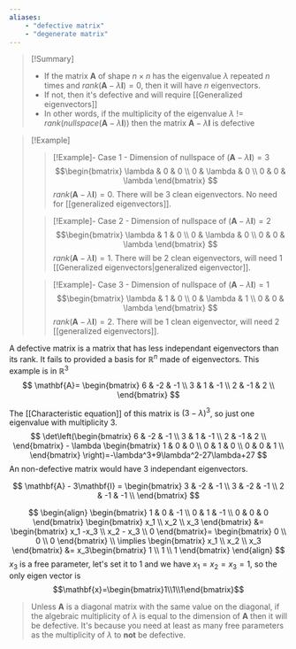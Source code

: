 ```yaml
---
aliases:
    - "defective matrix"
    - "degenerate matrix"
---
```



> [!Summary] 
> - If the matrix $\mathbf{A}$ of shape $n \times n$ has the eigenvalue $\lambda$ repeated $n$ times and $rank(\mathbf{A}-\lambda\mathbf{I}) = 0$, then it will have $n$ eigenvectors.
> - If not, then it's defective and will require [[Generalized eigenvectors]]
> - In other words, if the multiplicity of the eigenvalue $\lambda$ != $rank(nullspace(\mathbf{A}-\lambda\mathbf{I}))$ then the matrix $\mathbf{A}-\lambda\mathbf{I}$ is defective


> [!Example]
> > [!Example]- Case 1 - Dimension of nullspace of $(\mathbf{A}-\lambda \mathbf{I})=3$
> > $$\begin{bmatrix} \lambda & 0 & 0 \\ 0 & \lambda & 0 \\ 0 & 0 & \lambda \end{bmatrix} $$
> > $rank(\mathbf{A}-\lambda \mathbf{I})=0$. There will be 3 clean eigenvectors. No need for [[generalized eigenvectors]].
> 
> 
> > [!Example]- Case 2 - Dimension of nullspace of $(\mathbf{A}-\lambda \mathbf{I})=2$
> > $$\begin{bmatrix} \lambda & 1 & 0 \\ 0 & \lambda & 0 \\ 0 & 0 & \lambda \end{bmatrix} $$
> > $rank(\mathbf{A}-\lambda \mathbf{I})=1$. There will be 2 clean eigenvectors, will need 1 [[Generalized eigenvectors|generalized eigenvector]].
> 
> 
> > [!Example]- Case 3 - Dimension of nullspace of $(\mathbf{A}-\lambda \mathbf{I})=1$
> > $$\begin{bmatrix} \lambda & 1 & 0 \\ 0 & \lambda & 1 \\ 0 & 0 & \lambda \end{bmatrix} $$
> > $rank(\mathbf{A}-\lambda \mathbf{I})=2$. There will be 1 clean eigenvector, will need 2 [[generalized eigenvectors]].


A defective matrix is a matrix that has less independant eigenvectors than its rank. It fails to provided a basis for $\mathbb{R}^n$ made of eigenvectors. This example is in $\mathbb{R}^3$
$$
\mathbf{A}=
\begin{bmatrix}
6 & -2 & -1 \\
3 & 1 & -1 \\
2 & -1 & 2 \\
\end{bmatrix}
$$

The [[Characteristic equation]] of this matrix is $(3-\lambda)^3$, so just one eigenvalue with multiplicity 3. 
$$
\det\left(\begin{bmatrix}
6 & -2 & -1 \\
3 & 1 & -1 \\
2 & -1 & 2 \\
\end{bmatrix} - 
\lambda
\begin{bmatrix}
1 & 0 & 0 \\
0 & 1 & 0 \\
0 & 0 & 1 \\
\end{bmatrix}
\right)=-\lambda^3+9\lambda^2-27\lambda+27
$$
An non-defective matrix would have 3 independant eigenvectors.

$$
\mathbf{A} - 3\mathbf{I} =
\begin{bmatrix}
3 & -2 & -1 \\
3 & -2 & -1 \\
2 & -1 & -1 \\
\end{bmatrix}
$$

$$
\begin{align}
\begin{bmatrix}
1 & 0 & -1 \\ 0 & 1 & -1 \\ 0 & 0 & 0 
\end{bmatrix}
\begin{bmatrix}
x_1 \\ x_2 \\ x_3 
\end{bmatrix} &=
\begin{bmatrix}
x_1 -x_3 \\ x_2 - x_3 \\ 0 
\end{bmatrix}=
\begin{bmatrix}
0 \\ 0 \\ 0 
\end{bmatrix} \\
\implies
\begin{bmatrix}
x_1 \\ x_2 \\ x_3 
\end{bmatrix} &=
x_3\begin{bmatrix}
1 \\ 1 \\ 1 
\end{bmatrix}
\end{align}
$$
$x_3$ is a free parameter, let's set it to 1 and we have $x_1=x_2=x_3=1$, so the only eigen vector is
$$\mathbf{x}=\begin{bmatrix}1\\1\\1\end{bmatrix}$$

> Unless $\mathbf{A}$ is a diagonal matrix with the same value on the diagonal, if the algebraic multiplicity of $\lambda$ is equal to the dimension of $\mathbf{A}$ then it will be defective. It's because you need at least as many free parameters as the multiplicity of $\lambda$ to **not** be defective.

